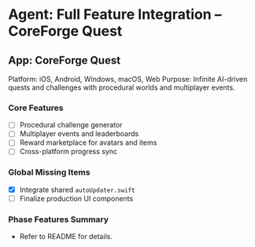 # Agent: Full Feature Integration – CoreForge Quest

## App: CoreForge Quest
Platform: iOS, Android, Windows, macOS, Web
Purpose: Infinite AI-driven quests and challenges with procedural worlds and multiplayer events.

### Core Features
- [ ] Procedural challenge generator
- [ ] Multiplayer events and leaderboards
- [ ] Reward marketplace for avatars and items
- [ ] Cross-platform progress sync

### Global Missing Items
- [x] Integrate shared `autoUpdater.swift`
- [ ] Finalize production UI components

### Phase Features Summary
- Refer to README for details.

